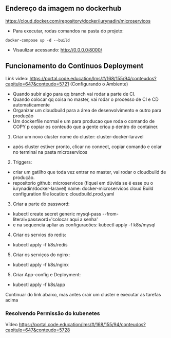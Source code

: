 ## Endereço da imagem no dockerhub

https://cloud.docker.com/repository/docker/iurynadin/microservicos

- Para executar, rodas comandos na pasta do projeto:
```
docker-compose up -d --build
```

- Visaulizar acessando: http://0.0.0.0:8000/


## Funcionamento do Continuos Deployment
Link vídeo: https://portal.code.education/lms/#/168/155/94/conteudos?capitulo=647&conteudo=5721 (Configurando o Ambiente)

- Quando subir algo para qq branch vai rodar a parte de CI.
- Quando colocar qq coisa no master, vai rodar o processo de CI e CD automaticamente
- Organizar um cloudbuild para a área de desenvolvimento e outro para produção
- Um dockerfile normal e um para producao que roda o comando de COPY p copiar os conteudo que a gente criou p dentro do container.

1. Criar um novo cluster
nome do cluster: cluster-docker-laravel
- após cluster estiver pronto, clicar no connect, copiar comando e colar no terminal na pasta microservicos

2. Triggers: 
- criar um gatilho que toda vez entrar no master, vai rodar o cloudbuild de produção. 
- repositorio github: microservicos (fiquei em dúvida se é esse ou o iurynadin/docker-laravel)
    name: docker-microservicos
    cloud Build configuration file location: cloudbuild.prod.yaml

3. Criar a parte do password:
- kubectl create secret generic mysql-pass --from-literal=password='colocar aqui a senha'
- e na sequencia apliar as configuracões: kubectl apply -f k8s/mysql

4. Criar os servios do redis:
- kubectl apply -f k8s/redis

5. Criar os serviços do nginx:
- kubectl apply -f k8s/nginx

5. Criar App-config e Deployment:
- kubectl apply -f k8s/app

Continuar do link abaixo, mas antes crair um cluster e executar as tarefas acima
### Resolvendo Permissão do kubenetes
Vídeo https://portal.code.education/lms/#/168/155/94/conteudos?capitulo=647&conteudo=5728